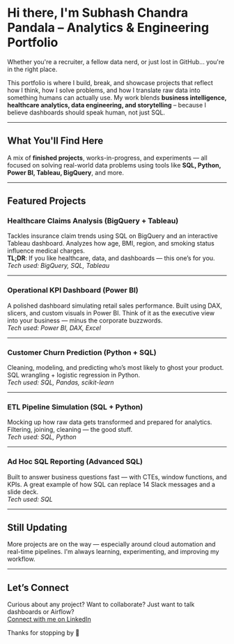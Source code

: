 # Hi there, I'm Subhash Chandra Pandala – Analytics & Engineering Portfolio

Whether you're a recruiter, a fellow data nerd, or just lost in GitHub... you're in the right place.

This portfolio is where I build, break, and showcase projects that reflect how I think, how I solve problems, and how I translate raw data into something humans can actually use. My work blends **business intelligence, healthcare analytics, data engineering, and storytelling** – because I believe dashboards should speak human, not just SQL.

---

## What You'll Find Here

A mix of **finished projects**, works-in-progress, and experiments — all focused on solving real-world data problems using tools like **SQL, Python, Power BI, Tableau, BigQuery**, and more.

---

## Featured Projects

### Healthcare Claims Analysis (BigQuery + Tableau)  
Tackles insurance claim trends using SQL on BigQuery and an interactive Tableau dashboard. Analyzes how age, BMI, region, and smoking status influence medical charges.  
**TL;DR**: If you like healthcare, data, and dashboards — this one’s for you.  
*Tech used: BigQuery, SQL, Tableau*

---

### Operational KPI Dashboard (Power BI)  
A polished dashboard simulating retail sales performance. Built using DAX, slicers, and custom visuals in Power BI. Think of it as the executive view into your business — minus the corporate buzzwords.  
*Tech used: Power BI, DAX, Excel*

---

### Customer Churn Prediction (Python + SQL)  
Cleaning, modeling, and predicting who’s most likely to ghost your product. SQL wrangling + logistic regression in Python.  
*Tech used: SQL, Pandas, scikit-learn*

---

### ETL Pipeline Simulation (SQL + Python)  
Mocking up how raw data gets transformed and prepared for analytics. Filtering, joining, cleaning — the good stuff.  
*Tech used: SQL, Python*

---

### Ad Hoc SQL Reporting (Advanced SQL)  
Built to answer business questions fast — with CTEs, window functions, and KPIs. A great example of how SQL can replace 14 Slack messages and a slide deck.  
*Tech used: SQL*

---

## Still Updating  
More projects are on the way — especially around cloud automation and real-time pipelines. I'm always learning, experimenting, and improving my workflow.

---

## Let’s Connect  
Curious about any project? Want to collaborate? Just want to talk dashboards or Airflow?  
[Connect with me on LinkedIn](http://www.linkedin.com/in/subhash-chandra1)

Thanks for stopping by 🙌
